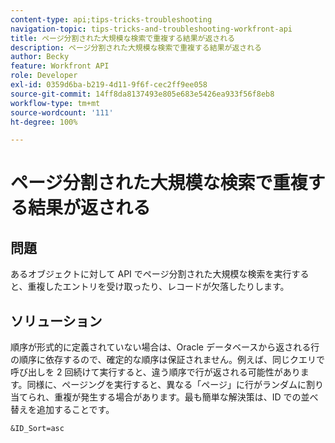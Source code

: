```yaml
---
content-type: api;tips-tricks-troubleshooting
navigation-topic: tips-tricks-and-troubleshooting-workfront-api
title: ページ分割された大規模な検索で重複する結果が返される
description: ページ分割された大規模な検索で重複する結果が返される
author: Becky
feature: Workfront API
role: Developer
exl-id: 0359d6ba-b219-4d11-9f6f-cec2ff9ee058
source-git-commit: 14ff8da8137493e805e683e5426ea933f56f8eb8
workflow-type: tm+mt
source-wordcount: '111'
ht-degree: 100%

---
```



# ページ分割された大規模な検索で重複する結果が返される

## 問題

あるオブジェクトに対して API でページ分割された大規模な検索を実行すると、重複したエントリを受け取ったり、レコードが欠落したりします。

## ソリューション

順序が形式的に定義されていない場合は、Oracle データベースから返される行の順序に依存するので、確定的な順序は保証されません。例えば、同じクエリで呼び出しを 2 回続けて実行すると、違う順序で行が返される可能性があります。同様に、ページングを実行すると、異なる「ページ」に行がランダムに割り当てられ、重複が発生する場合があります。最も簡単な解決策は、ID での並べ替えを追加することです。

```
&ID_Sort=asc
```

